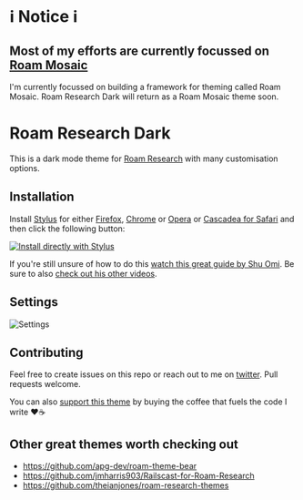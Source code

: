 # ℹ Notice ℹ
## Most of my efforts are currently focussed on [Roam Mosaic](https://github.com/roam-mosaic/theme-boilerplate)
I'm currently focussed on building a framework for theming called Roam Mosaic. Roam Research Dark will return as a Roam Mosaic theme soon.

# Roam Research Dark

This is a dark mode theme for [Roam Research](https://roamresearch.com/) with many customisation options.

## Installation

Install [Stylus](https://add0n.com/stylus.html) for either [Firefox](https://addons.mozilla.org/en-US/firefox/addon/styl-us/), [Chrome](https://chrome.google.com/webstore/detail/stylus/clngdbkpkpeebahjckkjfobafhncgmne) or [Opera](https://addons.opera.com/en-gb/extensions/details/stylus/) or [Cascadea for Safari](https://cascadea.app/) and then click the following button:

[![Install directly with Stylus](https://img.shields.io/badge/Install%20directly%20with-Stylus-238b8b.svg)](https://raw.githubusercontent.com/vandermerwed/Roam-Research-Dark/master/roam-research-dark.user.css)

If you're still unsure of how to do this [watch this great guide by Shu Omi](https://www.youtube.com/watch?v=s0EXtUEd5PE). Be sure to also [check out his other videos](https://www.youtube.com/channel/UC525q2RIufHjnaHOuIUFY9A).

## Settings

![Settings](roam_research_dark_theme_settings.png "More settings!")

## Contributing

Feel free to create issues on this repo or reach out to me on [twitter](https://twitter.com/vandermerwed). Pull requests welcome.

You can also [support this theme](https://paypal.me/DanielvanderMerwe) by buying the coffee that fuels the code I write :heart::coffee:

## Other great themes worth checking out
- https://github.com/apg-dev/roam-theme-bear
- https://github.com/jmharris903/Railscast-for-Roam-Research
- https://github.com/theianjones/roam-research-themes
